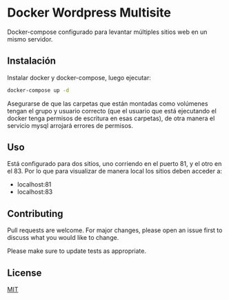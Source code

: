 # Docker Wordpress Multisite 
Docker-compose configurado para levantar múltiples sitios web en un mismo servidor. 

## Instalación

Instalar docker y docker-compose, luego ejecutar:

```bash
docker-compose up -d
```
Asegurarse de que las carpetas que están montadas como volúmenes tengan el grupo y usuario correcto (que el usuario que está ejecutando el docker tenga permisos de escritura en esas carpetas), de otra manera el servicio mysql arrojará errores de permisos. 

## Uso
Está configurado para dos sitios, uno corriendo en el puerto 81, y el otro en el 83. Por lo que para visualizar de manera local los sitios deben acceder a:

- localhost:81
- localhost:83

## Contributing
Pull requests are welcome. For major changes, please open an issue first to discuss what you would like to change.

Please make sure to update tests as appropriate.

## License
[MIT](https://choosealicense.com/licenses/mit/)
